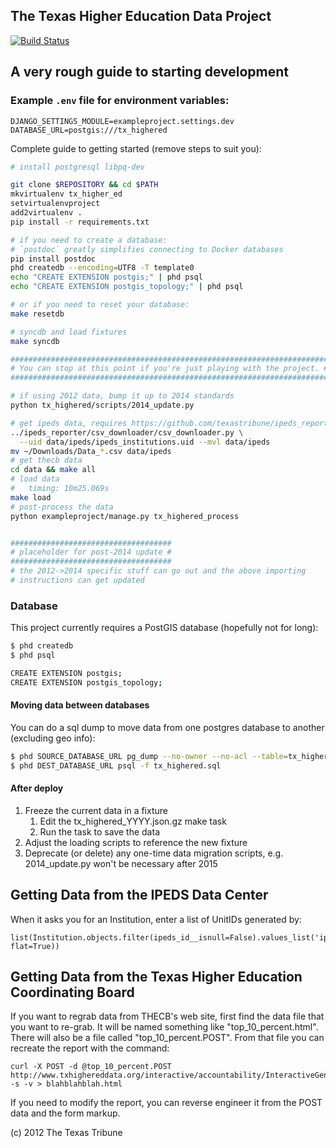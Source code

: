 The Texas Higher Education Data Project
---------------------------------------
[![Build Status](https://travis-ci.org/texastribune/the-dp.svg)](https://travis-ci.org/texastribune/the-dp)

## A very rough guide to starting development

### Example `.env` file for environment variables:

```
DJANGO_SETTINGS_MODULE=exampleproject.settings.dev
DATABASE_URL=postgis:///tx_highered
```

Complete guide to getting started (remove steps to suit you):

```bash
# install postgresql libpq-dev

git clone $REPOSITORY && cd $PATH
mkvirtualenv tx_higher_ed
setvirtualenvproject
add2virtualenv .
pip install -r requirements.txt

# if you need to create a database:
# `postdoc` greatly simplifies connecting to Docker databases
pip install postdoc
phd createdb --encoding=UTF8 -T template0
echo "CREATE EXTENSION postgis;" | phd psql
echo "CREATE EXTENSION postgis_topology;" | phd psql

# or if you need to reset your database:
make resetdb

# syncdb and load fixtures
make syncdb

#######################################################################
# You can stop at this point if you're just playing with the project. #
#######################################################################

# if using 2012 data, bump it up to 2014 standards
python tx_highered/scripts/2014_update.py

# get ipeds data, requires https://github.com/texastribune/ipeds_reporter
../ipeds_reporter/csv_downloader/csv_downloader.py \
  --uid data/ipeds/ipeds_institutions.uid --mvl data/ipeds
mv ~/Downloads/Data_*.csv data/ipeds
# get thecb data
cd data && make all
# load data
#   timing: 10m25.069s
make load
# post-process the data
python exampleproject/manage.py tx_highered_process


####################################
# placeholder for post-2014 update #
####################################
# the 2012->2014 specific stuff can go out and the above importing
# instructions can get updated
```

### Database

This project currently requires a PostGIS database (hopefully not for long):

```bash
$ phd createdb
$ phd psql

CREATE EXTENSION postgis;
CREATE EXTENSION postgis_topology;
```

#### Moving data between databases

You can do a sql dump to move data from one postgres database to another
(excluding geo info):

```bash
$ phd SOURCE_DATABASE_URL pg_dump --no-owner --no-acl --table=tx_highered* --clean > tx_highered.sql
$ phd DEST_DATABASE_URL psql -f tx_highered.sql
```

#### After deploy

1. Freeze the current data in a fixture
    1. Edit the tx_highered_YYYY.json.gz make task
    2. Run the task to save the data
2. Adjust the loading scripts to reference the new fixture
3. Deprecate (or delete) any one-time data migration scripts, e.g.
   2014_update.py won't be necessary after 2015


Getting Data from the IPEDS Data Center
-----------------
When it asks you for an Institution, enter a list of UnitIDs generated by:

	list(Institution.objects.filter(ipeds_id__isnull=False).values_list('ipeds_id', flat=True))

Getting Data from the Texas Higher Education Coordinating Board
------------------
If you want to regrab data from THECB's web site, first find the data file that you want to re-grab.
It will be named something like "top_10_percent.html". There will also be a file called "top_10_percent.POST". From that file you can recreate the report with the command:

    curl -X POST -d @top_10_percent.POST http://www.txhighereddata.org/interactive/accountability/InteractiveGenerate.cfm -s -v > blahblahblah.html

If you need to modify the report, you can reverse engineer it from the POST data and the form markup.




(c) 2012 The Texas Tribune
